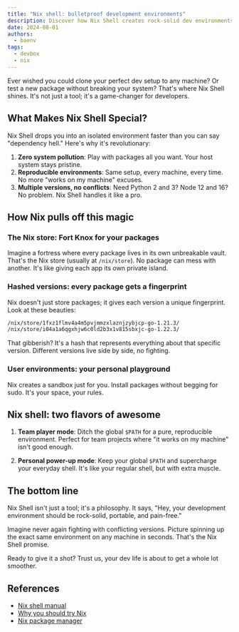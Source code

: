 ```yaml
---
title: "Nix shell: bulletproof development environments"
description: Discover how Nix Shell creates rock-solid dev environments that work everywhere, every time.
date: 2024-08-01
authors:
  - baenv
tags:
  - devbox
  - nix
---
```


Ever wished you could clone your perfect dev setup to any machine? Or test a new package without breaking your system? That's where Nix Shell shines. It's not just a tool; it's a game-changer for developers.

## What Makes Nix Shell Special?

Nix Shell drops you into an isolated environment faster than you can say "dependency hell." Here's why it's revolutionary:

1. **Zero system pollution**: Play with packages all you want. Your host system stays pristine.
2. **Reproducible environments**: Same setup, every machine, every time. No more "works on my machine" excuses.
3. **Multiple versions, no conflicts**: Need Python 2 and 3? Node 12 and 16? No problem. Nix Shell handles it like a pro.

## How Nix pulls off this magic

### The Nix store: Fort Knox for your packages

Imagine a fortress where every package lives in its own unbreakable vault. That's the Nix store (usually at `/nix/store`). No package can mess with another. It's like giving each app its own private island.

### Hashed versions: every package gets a fingerprint

Nix doesn't just store packages; it gives each version a unique fingerprint. Look at these beauties:

```bash
/nix/store/1fxz1flmv4a4m5pvjmmzxlaznjzybjcp-go-1.21.3/
/nix/store/i04a1a6qgxhjw6c0ld2b3x1v815sbxjc-go-1.22.3/
```

That gibberish? It's a hash that represents everything about that specific version. Different versions live side by side, no fighting.

### User environments: your personal playground

Nix creates a sandbox just for you. Install packages without begging for sudo. It's your space, your rules.

## Nix shell: two flavors of awesome

1. **Team player mode**: Ditch the global `$PATH` for a pure, reproducible environment. Perfect for team projects where "it works on my machine" isn't good enough.

2. **Personal power-up mode**: Keep your global `$PATH` and supercharge your everyday shell. It's like your regular shell, but with extra muscle.

## The bottom line

Nix Shell isn't just a tool; it's a philosophy. It says, "Hey, your development environment should be rock-solid, portable, and pain-free."

Imagine never again fighting with conflicting versions. Picture spinning up the exact same environment on any machine in seconds. That's the Nix Shell promise.

Ready to give it a shot? Trust us, your dev life is about to get a whole lot smoother.

## References

- [Nix shell manual](https://nix.dev/manual/nix/2.22/command-ref/nix-shell)
- [Why you should try Nix](https://nixos.org/guides/nix-pills/01-why-you-should-give-it-a-try)
- [Nix package manager](https://nixos.org/)
